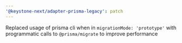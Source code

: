 ```yaml
---
'@keystone-next/adapter-prisma-legacy': patch
---
```


Replaced usage of prisma cli when in `migrationMode: 'prototype'` with programmatic calls to `@prisma/migrate` to improve performance
